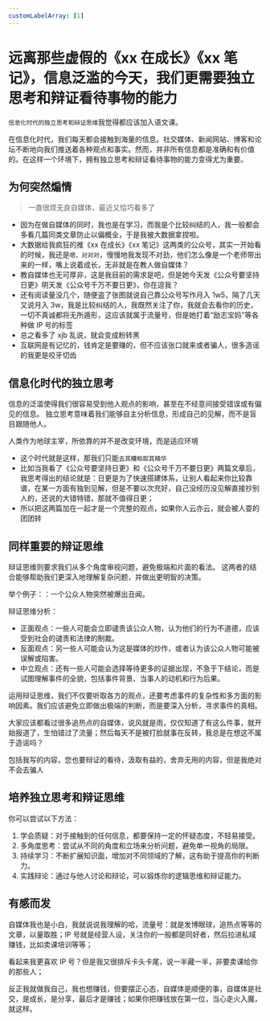 ```yaml
---
customLabelArray: [1]
---
```


# <Label :level='1'/> 远离那些虚假的《xx 在成长》《xx 笔记》，信息泛滥的今天，我们更需要独立思考和辩证看待事物的能力

`信息化时代的独立思考和辩证思维`我觉得都应该加入语文课。

在信息化时代，我们每天都会接触到海量的信息。社交媒体、新闻网站、博客和论坛不断地向我们推送着各种观点和事实。然而，并非所有信息都是准确和有价值的。在这样一个环境下，拥有独立思考和辩证看待事物的能力变得尤为重要。

## 为何突然煽情

> 一直很烦无良自媒体，最近又恰巧看多了

- 因为在做自媒体的同时，我也是在学习，而我是个比较纠结的人，我一般都会多看几篇同类文章防止以偏概全，于是我被大数据拿捏啦。
- 大数据给我疯狂的推《xx 在成长》《xx 笔记》这两类的公众号，其实一开始看的时候，我还是`嗯，对对对`，慢慢地我发现不对劲，他们怎么像是一个老师带出来的一样，嘴上说着成长，无非就是在教人做自媒体？
- 教自媒体也无可厚非，这是我目前的需求是吧，但是她今天发《公众号要坚持日更》明天发《公众号千万不要日更》，你在逗我？
- 还有阅读量没几个，随便盗了张图就说自己靠公众号写作月入 1w5，隔了几天又说月入 3w，我是比较纠结的人，我既然关注了你，我就会去看你的历史，一切不真诚都将无所遁形，这应该就属于流量号，但是她打着“励志宝妈”等各种做 IP 号的标签
- 总之看多了 xjb 乱说，就会变成粉转黑
- 互联网是有记忆的，钱肯定是要赚的，但不应该张口就来或者骗人，很多造谣的我更是咬牙切齿

## 信息化时代的独立思考

信息的泛滥使得我们很容易受到他人观点的影响，甚至在不经意间接受错误或有偏见的信息。
独立思考意味着我们能够自主分析信息，形成自己的见解，而不是盲目跟随他人。

人类作为地球主宰，所依靠的并不是改变环境，而是适应环境

- 这个时代就是这样，那我们只能`去其糟粕取其精华`
- 比如当我看了《公众号要坚持日更》和《公众号千万不要日更》两篇文章后，我思考得出的结论就是：日更是为了快速搭建体系，让别人看起来你比较靠谱，在某一方面有独到见解，但是不要以次充好，自己没经历没见解直接抄别人的，还说的大错特错，那就不值得日更；
- 所以把这两篇加在一起才是一个完整的观点，如果你人云亦云，就会被人耍的团团转

## 同样重要的辩证思维

辩证思维则要求我们从多个角度审视问题，避免极端和片面的看法。
这两者的结合能够帮助我们更深入地理解复杂问题，并做出更明智的决策。

举个例子：：一个公众人物突然被爆出丑闻。

辩证思维分析：

- 正面观点：一些人可能会立即谴责该公众人物，认为他们的行为不道德，应该受到社会的谴责和法律的制裁。
- 反面观点：另一些人可能会认为这是媒体的炒作，或者认为该公众人物可能被误解或陷害。
- 中立观点：还有一些人可能会选择等待更多的证据出现，不急于下结论，而是试图理解事件的全貌，包括事件背景、当事人的动机和行为后果。

运用辩证思维，我们不仅要听取各方的观点，还要考虑事件的复杂性和多方面的影响因素。我们应该避免立即做出极端的判断，而是要深入分析，寻求事件的真相。

大家应该都看过很多追热点的自媒体，说风就是雨，仅仅知道了有这么件事，就开始报道了，生怕错过了流量；然后每天不是被打脸就事在反转，我总是在想这不属于造谣吗？

包括我写的内容，您也要辩证的看待，汲取有益的，舍弃无用的内容，但是我绝对不会去骗人

## 培养独立思考和辩证思维

你可以尝试以下方法：

1. 学会质疑：对于接触到的任何信息，都要保持一定的怀疑态度，不轻易接受。
2. 多角度思考：尝试从不同的角度和立场来分析问题，避免单一视角的局限。
3. 持续学习：不断扩展知识面，增加对不同领域的了解，这有助于提高你的判断力。
4. 实践辩论：通过与他人讨论和辩论，可以锻炼你的逻辑思维和辩证能力。

## 有感而发

自媒体我也是小白，我就说说我理解的哈，流量号：就是发博眼球，追热点等等的文章，以量取胜；IP 号就是经营人设，关注你的一般都是同好者，然后拉进私域赚钱，比如卖课培训等等；

看起来我更喜欢 IP 号？但是我又很排斥卡头卡尾，说一半藏一半，非要卖课给你的那些人；

反正我就做我自己，我也想赚钱，但要摆正心态，自媒体是顺便的事，自媒体是社交，是成长，是分享，最后才是赚钱；如果你把赚钱放在第一位，当心走火入魔，就这样。
